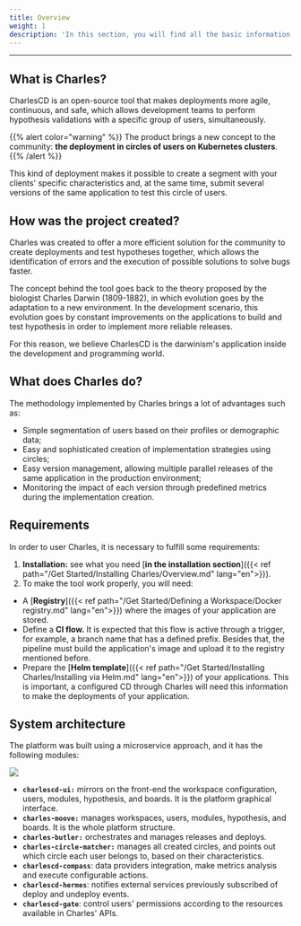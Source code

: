 ```yaml
---
title: Overview
weight: 1
description: 'In this section, you will find all the basic information about Charles.'
---
```


---

## **What is Charles?**

CharlesCD is an open-source tool that makes deployments more agile, continuous, and safe, which allows development teams to perform hypothesis validations with a specific group of users, simultaneously.

{{% alert color="warning" %}}
The product brings a new concept to the community: **the deployment in circles of users on Kubernetes clusters**.
{{% /alert %}}

This kind of deployment makes it possible to create a segment with your clients' specific characteristics and, at the same time, submit several versions of the same application to test this circle of users.

## **How was the project created?**

Charles was created to offer a more efficient solution for the community to create deployments and test hypotheses together, which allows the identification of errors and the execution of possible solutions to solve bugs faster.

The concept behind the tool goes back to the theory proposed by the biologist Charles Darwin \(1809-1882\), in which evolution goes by the adaptation to a new environment. In the development scenario, this evolution goes by constant improvements on the applications to build and test hypothesis in order to implement more reliable releases.

For this reason, we believe CharlesCD is the darwinism's application inside the development and programming world.

##  **What does Charles do?**

The methodology implemented by Charles brings a lot of advantages such as:

* Simple segmentation of users based on their profiles or demographic data; 
* Easy and sophisticated creation of implementation strategies using circles;  
* Easy version management, allowing multiple parallel releases of the same application in the production environment; 
* Monitoring the impact of each version through predefined metrics during the implementation creation.

  
## **Requirements**

In order to user Charles, it is necessary to fulfill some requirements: 

1. **Installation:** see what you need [**in the installation section**]({{< ref path="/Get Started/Installing Charles/Overview.md" lang="en">}}).
2. To make the tool work properly, you will need: 

* A [**Registry**]({{< ref path="/Get Started/Defining a Workspace/Docker registry.md" lang="en">}})
 where the images of your application are stored.
* Define a **CI flow.** It is expected that this flow is active through a trigger, for example, a branch name that has a defined prefix. Besides that, the pipeline must build the application's image and upload it to the registry mentioned before. 
* Prepare the [**Helm template**]({{< ref path="/Get Started/Installing Charles/Installing via Helm.md" lang="en">}}) of your applications. This is important, a configured CD through Charles will need this information to make the deployments of your application. 

## **System architecture**

The platform was built using a microservice approach, and it has the following modules:

![](/shared/arquitetura-charlesc.d.jpg)

* **`charlescd-ui:`**  mirrors on the front-end the workspace configuration, users, modules, hypothesis, and boards. It is the platform graphical interface.  
* **`charles-moove:`** manages workspaces, users, modules, hypothesis, and boards. It is the whole platform structure.   
* **`charles-butler:`** orchestrates and manages releases and deploys. 
* **`charles-circle-matcher:`** manages all created circles, and points out which circle each user belongs to, based on their characteristics. 
* **`charlescd-compass`**: data providers integration, make metrics analysis and execute configurable actions.
* **`charlescd-hermes`**: notifies external services previously subscribed of deploy and undeploy events.  
* **`charlescd-gate`**: control users' permissions according to the resources available in Charles' APIs.

